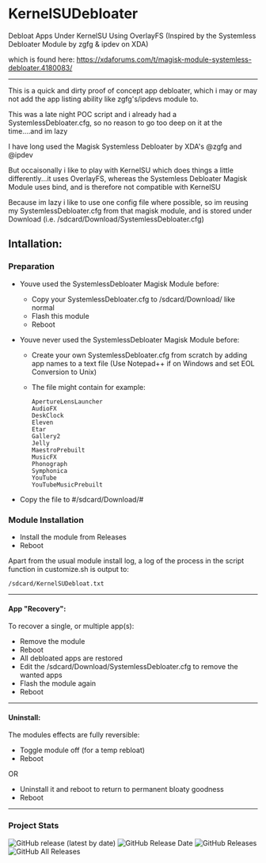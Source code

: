 # KernelSUDebloater
Debloat Apps Under KernelSU Using OverlayFS (Inspired by the Systemless Debloater Module by zgfg &amp; ipdev on XDA)

which is found here: https://xdaforums.com/t/magisk-module-systemless-debloater.4180083/

---

This is a quick and dirty proof of concept app debloater, which i may or may not add the app listing ability like zgfg's/ipdevs module to.

This was a late night POC script and i already had a SystemlessDebloater.cfg, so no reason to go too deep on it at the time....and im lazy

I have long used the Magisk Systemless Debloater by XDA's @zgfg and @ipdev

But occaisonally i like to play with KernelSU which does things a little differently...it uses OverlayFS, whereas the Systemless Debloater Magisk Module uses bind, and is therefore not compatible with KernelSU

Because im lazy i like to use one config file where possible, so im reusing my SystemlessDebloater.cfg from that magisk module, and is stored under Download (i.e. /sdcard/Download/SystemlessDebloater.cfg)

## Intallation: 

### Preparation

- Youve used the SystemlessDebloater Magisk Module before:

  - Copy your SystemlessDebloater.cfg to /sdcard/Download/ like normal
  - Flash this module
  - Reboot

- Youve never used the SystemlessDebloater Magisk Module before:
  - Create your own SystemlessDebloater.cfg from scratch by adding app names to a text file 
    (Use Notepad++ if on Windows and set EOL Conversion to Unix)

  - The file might contain for example:

      ```Aperture
      ApertureLensLauncher
      AudioFX
      DeskClock
      Eleven
      Etar
      Gallery2
      Jelly
      MaestroPrebuilt
      MusicFX
      Phonograph
      Symphonica
      YouTube
      YouTubeMusicPrebuilt
      ```

- Copy the file to #/sdcard/Download/#

### Module Installation

- Install the module from Releases
- Reboot

Apart from the usual module install log, a log of the process in the script function in customize.sh is output to:

```/sdcard/KernelSUDebloat.txt```

---


#### App "Recovery":

To recover a single, or multiple app(s):

- Remove the module
- Reboot
- All debloated apps are restored
- Edit the /sdcard/Download/SystemlessDebloater.cfg to remove the wanted apps
- Flash the module again
- Reboot

---

#### Uninstall:

The modules effects are fully reversible:
- Toggle module off (for a temp rebloat)
- Reboot

OR

- Uninstall it and reboot to return to permanent bloaty goodness
- Reboot

---

### Project Stats ###

![GitHub release (latest by date)](https://img.shields.io/github/v/release/adrianmmiller/KernelSUDebloater?label=Release&style=plastic)
![GitHub Release Date](https://img.shields.io/github/release-date/adrianmmiller/KernelSUDebloater?label=Release%20Date&style=plastic)
![GitHub Releases](https://img.shields.io/github/downloads/adrianmmiller/KernelSUDebloater/latest/total?label=Downloads%20%28Latest%20Release%29&style=plastic)
![GitHub All Releases](https://img.shields.io/github/downloads/adrianmmiller/KernelSUDebloater/total?label=Total%20Downloads%20%28All%20Releases%29&style=plastic)
